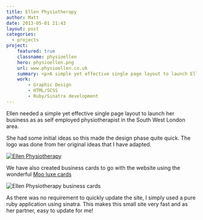```yaml
---
title: Ellen Physiotherapy
author: Matt
date: 2013-05-01 21:43
layout: post
categories:
  - projects
project:
    featured: true
    classname: physioellen
    hero: physioellen.png
    url: www.physioellen.co.uk
    summary: <p>A simple yet effective single page layout to launch Ellen's business as as self employed physiotherapist in the South West London area. Ellen had some initial ideas so this made the design phase quite quick. The logo was done from her original ideas that I have adapted, and we have also created business cards to go with the website. I used a pure ruby application using sinatra for this small site to make it fast and easy to develop.</p>
    work:
        - Graphic Design
        - HTML/SCSS
        - Ruby/Sinatra development
---
```

Ellen needed a simple yet effective single page layout to launch her business as as self employed physiotherapist in the South West London area.

She had some initial ideas so this made the design phase quite quick. The logo was done from her original ideas that I have adapted.

<p class="attachement"><a href="http://www.physioellen.co.uk/" title="Ellen Physiotherapy"><img src="{{ "logo_ellen.png" | image_path | cdn }}" alt="Ellen Physiotherapy" /></a></p>

We have also created business cards to go with the website using the wonderful [Moo luxe cards](http://uk.moo.com/products/luxe/business-cards.html)

<p class="attachement"><img src="{{ "business_cards.png" | image_path | cdn }}" alt="Ellen Physiotherapy business cards" /></p>

As there was no requirement to quickly update the site, I simply used a pure ruby application using sinatra. This makes this small site very fast and as her partner, easy to update for me!